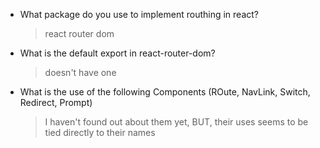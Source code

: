 - What package do you use to implement routhing in react?
  > react router dom
- What is the default export in react-router-dom?
  > doesn't have one
- What is the use of the following Components (ROute, NavLink, Switch, Redirect, Prompt)
  > I haven't found out about them yet, BUT, their uses seems to be tied directly to their names
